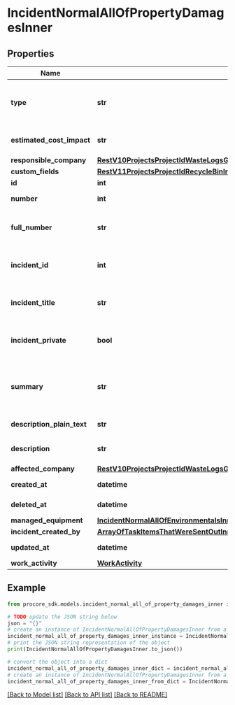 # IncidentNormalAllOfPropertyDamagesInner


## Properties

Name | Type | Description | Notes
------------ | ------------- | ------------- | -------------
**type** | **str** | The record type, i.e. &#39;injury&#39;, &#39;near_miss&#39;, &#39;environmental&#39;, or &#39;property_damage&#39; | [optional] 
**estimated_cost_impact** | **str** | Estimated cost impact of the record | [optional] 
**responsible_company** | [**RestV10ProjectsProjectIdWasteLogsGet200ResponseInnerVendor**](RestV10ProjectsProjectIdWasteLogsGet200ResponseInnerVendor.md) |  | [optional] 
**custom_fields** | [**RestV11ProjectsProjectIdRecycleBinIncidentsWitnessStatementsGet200ResponseInnerCustomFields**](RestV11ProjectsProjectIdRecycleBinIncidentsWitnessStatementsGet200ResponseInnerCustomFields.md) |  | [optional] 
**id** | **int** | Incident Record ID | [optional] 
**number** | **int** | The number of the Record | [optional] 
**full_number** | **str** | The Incident Number combined with the Record Number | [optional] 
**incident_id** | **int** | The id of the Incident to which the record belongs | [optional] 
**incident_title** | **str** | The title of the Incident to which the record belongs | [optional] 
**incident_private** | **bool** | Indicates whether the Incident to which the record belongs is private | [optional] 
**summary** | **str** | Summary combining the affliction type, body part affected, and source of harm. | [optional] 
**description_plain_text** | **str** | Description of event | [optional] 
**description** | **str** | Description of event in Rich Text format | [optional] 
**affected_company** | [**RestV10ProjectsProjectIdWasteLogsGet200ResponseInnerVendor**](RestV10ProjectsProjectIdWasteLogsGet200ResponseInnerVendor.md) |  | [optional] 
**created_at** | **datetime** | Timestamp of creation | [optional] 
**deleted_at** | **datetime** | Timestamp of deletion | [optional] 
**managed_equipment** | [**IncidentNormalAllOfEnvironmentalsInnerAllOfManagedEquipment**](IncidentNormalAllOfEnvironmentalsInnerAllOfManagedEquipment.md) |  | [optional] 
**incident_created_by** | [**ArrayOfTaskItemsThatWereSentOutInnerAllOfAssignee**](ArrayOfTaskItemsThatWereSentOutInnerAllOfAssignee.md) |  | [optional] 
**updated_at** | **datetime** | Timestamp of last update | [optional] 
**work_activity** | [**WorkActivity**](WorkActivity.md) |  | [optional] 

## Example

```python
from procore_sdk.models.incident_normal_all_of_property_damages_inner import IncidentNormalAllOfPropertyDamagesInner

# TODO update the JSON string below
json = "{}"
# create an instance of IncidentNormalAllOfPropertyDamagesInner from a JSON string
incident_normal_all_of_property_damages_inner_instance = IncidentNormalAllOfPropertyDamagesInner.from_json(json)
# print the JSON string representation of the object
print(IncidentNormalAllOfPropertyDamagesInner.to_json())

# convert the object into a dict
incident_normal_all_of_property_damages_inner_dict = incident_normal_all_of_property_damages_inner_instance.to_dict()
# create an instance of IncidentNormalAllOfPropertyDamagesInner from a dict
incident_normal_all_of_property_damages_inner_from_dict = IncidentNormalAllOfPropertyDamagesInner.from_dict(incident_normal_all_of_property_damages_inner_dict)
```
[[Back to Model list]](../README.md#documentation-for-models) [[Back to API list]](../README.md#documentation-for-api-endpoints) [[Back to README]](../README.md)


